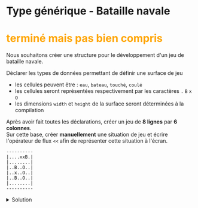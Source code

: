 # Type générique - Bataille navale

# <span style="color:orange">terminé mais pas bien compris</span>


Nous souhaitons créer une structure pour le développement d'un jeu de bataille navale.

Déclarer les types de données permettant de définir une surface de jeu

- les cellules peuvent être : `eau`, `bateau`, `touché`, `coulé`
- les cellules seront représentées respectivement par les caractères `.` `B` `x` `O`
- les dimensions `width` et `height` de la surface seront déterminées à la compilation

Après avoir fait toutes les déclarations, créer un jeu de **8 lignes** par **6 colonnes**.<br>Sur cette base, créer **manuellement** une situation de jeu et écrire l'opérateur de flux `<<` afin de représenter cette situation à l'écran.

~~~
----------
|....xxB.|
|........|
|..B..O..|
|..x..O..|
|..B..O..|
|........|
----------
~~~

<details>
<summary> Solution</summary>

~~~cpp
#include <iostream>
#include <string>
#include <array>

using namespace std;

//------------------------------------------------------------
enum class Cell        {Eau, Bateau, Touche, Coule};
const array CellChar = {'.', 'B',    'x',    'O'};

//------------------------------------------------------------
template <typename T, size_t width>
using Row = array<T, width>;

//------------------------------------------------------------
template <typename T, size_t width, size_t height>
using Grid = array<Row<T, width>, height>;

//------------------------------------------------------------
template <typename T, size_t width, size_t height>
ostream& operator<< (ostream& os, const Grid<T, width, height>& g);

//------------------------------------------------------------
int main() {
   const Cell E = Cell::Eau;
   const Cell B = Cell::Bateau;
   const Cell T = Cell::Touche;
   const Cell C = Cell::Coule;

   using Game = Grid<Cell, 8, 6>;

   Game game = {{{E, E, E, E, T, T, B, E},
                 {E, E, E, E, E, E, E, E},
                 {E, E, B, E, E, C, E, E},
                 {E, E, T, E, E, C, E, E},
                 {E, E, B, E, E, C, E, E},
                 {E, E, E, E, E, E, E, E}}};

   cout << game << endl;
}

//------------------------------------------------------------
template <typename T, size_t width, size_t heigth>
ostream& operator<< (ostream& os, const Grid<T, width, heigth>& g) {
   os << std::string(width+2, '-') << endl;
   for (const Row<T, width>& r : g) {
      os << '|';
      for (Cell c : r)
         os << CellChar.at((size_t)c);
      os << '|' << endl;
   }
   return os << string(width+2, '-') << endl;
}
~~~

</details>
